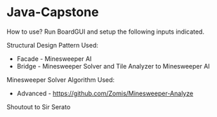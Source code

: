 # Java-Capstone

How to use?
Run BoardGUI and setup the following inputs indicated.

Structural Design Pattern Used:
*  Facade - Minesweeper AI
*  Bridge - Minesweeper Solver and Tile Analyzer to Minesweeper AI

Minesweeper Solver Algorithm Used:
*  Advanced - https://github.com/Zomis/Minesweeper-Analyze

Shoutout to Sir Serato
